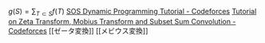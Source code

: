 
$g(S) = \sum_{T\subset S} f(T)$
[SOS Dynamic Programming Tutorial - Codeforces](https://codeforces.com/blog/entry/45223)
[Tutorial on Zeta Transform, Mobius Transform and Subset Sum Convolution - Codeforces](https://codeforces.com/blog/entry/72488)
[[ゼータ変換]] [[メビウス変換]]
